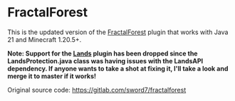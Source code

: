 # FractalForest

This is the updated version of the [FractalForest](https://www.spigotmc.org/resources/fractal-forest.75850/) plugin that works with Java 21 and Minecraft 1.20.5+.

**Note: Support for the [Lands](https://www.spigotmc.org/resources/lands-land-claim-plugin-grief-prevention-protection-gui-management-nations-wars-1-17-support.53313/) plugin has been dropped since the LandsProtection.java class was having issues with the LandsAPI dependency. If anyone wants to take a shot at fixing it, I'll take a look and merge it to master if it works!**

Original source code: https://gitlab.com/sword7/fractalforest
